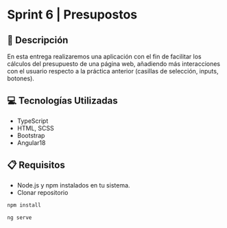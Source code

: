 # Sprint 6 | Presupostos
## 📄 Descripción

En esta entrega realizaremos una aplicación con el fin de facilitar los cálculos del presupuesto de una página web, añadiendo más interacciones con el usuario respecto a la práctica anterior (casillas de selección, inputs, botones).

## 💻 Tecnologías Utilizadas

- TypeScript
- HTML, SCSS
- Bootstrap
- Angular18

  
## 📋 Requisitos 

- Node.js y npm instalados en tu sistema.
- Clonar repositorio
```bash
npm install
```
```bash
ng serve
```
